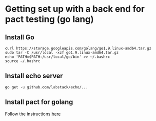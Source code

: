 # Getting set up with a back end for pact testing (go lang)

## Install Go

```
curl https://storage.googleapis.com/golang/go1.9.linux-amd64.tar.gz
sudo tar -C /usr/local -xzf go1.9.linux-amd64.tar.gz
echo 'PATH=$PATH:/usr/local/go/bin' >> ~/.bashrc
source ~/.bashrc
```

## Install echo server
```
go get -u github.com/labstack/echo/...
```

## Install pact for golang

Follow the instructions [here](https://github.com/pact-foundation/pact-go)

